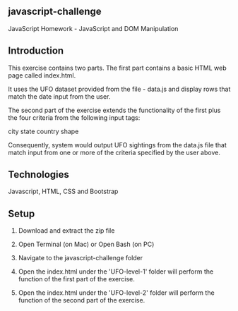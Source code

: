 ## javascript-challenge
JavaScript Homework - JavaScript and DOM Manipulation

## Introduction	

This exercise contains two parts. The first part contains a basic HTML web page called index.html.

It uses the UFO dataset provided from the file - data.js and display rows that match the date input from the user.

The second part of the exercise extends the functionality of the first plus the four criteria from the following input tags:

city
state
country
shape


Consequently, system would output UFO sightings from the data.js file that match input from one or more of the criteria specified by the user above.

## Technologies
 
Javascript, HTML, CSS and Bootstrap
 
## Setup 

1. Download and extract the zip file

2. Open Terminal (on Mac) or Open Bash (on PC)

3. Navigate to the javascript-challenge folder

4. Open the index.html under the 'UFO-level-1' folder will perform the function of the first part of the exercise.

5. Open the index.html under the 'UFO-level-2' folder will perform the function of the second part of the exercise.
